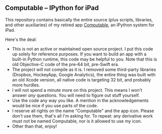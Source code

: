 ## Computable – IPython for iPad
 
This repository contains basically the entire source (plus scripts, libraries, and other auxiliaries) 
of my retired app [Computable](http://computableapp.com/index_old.html), an IPython system for iPad.

Here's the deal:
- This is not an active or maintained open source project. 
  I put this code up solely for reference purposes. If you want to build an app with a built-in Python runtime, 
  this code may be helpful to you. Note that this is old Objective-C code of the pre-64 bit, pre-Swift era.
- The project will not compile as it is. I removed some third-party libraries (Dropbox, HockeyApp, Google Analytics),
  the entire thing was built with an old Xcode version, all native code is targeting 32 bit, and probably more hurdles.
- I will not spend a minute more on this project. This means I won't answer _any_ questions. 
  You will need to figure out stuff yourself.
- Use the code any way you like. A mention in the acknowledgements would be nice if you use parts of the code.
- I reserve all rights on the name "Computable" and the app icon. Please don't use them, that's all
  I'm asking for. To repeat: any derivative work must not be named Computable, nor is it allowed to use my icon.
- Other than that, enjoy!
